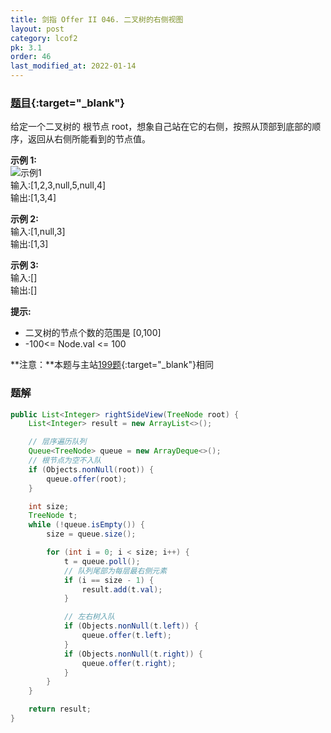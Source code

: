 ```yaml
---
title: 剑指 Offer II 046. 二叉树的右侧视图
layout: post
category: lcof2
pk: 3.1
order: 46
last_modified_at: 2022-01-14
---
```


### [题目](https://leetcode-cn.com/problems/WNC0Lk/){:target="_blank"}

给定一个二叉树的 根节点 root，想象自己站在它的右侧，按照从顶部到底部的顺序，返回从右侧所能看到的节点值。

**示例 1:**  
![示例1]({{site.cdn}}/assets/3/046/e1.jpg)  
输入:[1,2,3,null,5,null,4]  
输出:[1,3,4]

**示例 2:**  
输入:[1,null,3]  
输出:[1,3]

**示例 3:**  
输入:[]  
输出:[]

**提示:**
- 二叉树的节点个数的范围是 [0,100]
- -100<= Node.val <= 100

**注意：**本题与主站[199题](https://leetcode-cn.com/problems/binary-tree-right-side-view/){:target="_blank"}相同

### 题解

```java
public List<Integer> rightSideView(TreeNode root) {
    List<Integer> result = new ArrayList<>();

    // 层序遍历队列
    Queue<TreeNode> queue = new ArrayDeque<>();
    // 根节点为空不入队
    if (Objects.nonNull(root)) {
        queue.offer(root);
    }

    int size;
    TreeNode t;
    while (!queue.isEmpty()) {
        size = queue.size();

        for (int i = 0; i < size; i++) {
            t = queue.poll();
            // 队列尾部为每层最右侧元素
            if (i == size - 1) {
                result.add(t.val);
            }

            // 左右树入队
            if (Objects.nonNull(t.left)) {
                queue.offer(t.left);
            }
            if (Objects.nonNull(t.right)) {
                queue.offer(t.right);
            }
        }
    }

    return result;
}
```